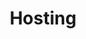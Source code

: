 ---
layout: layouts/base-article.njk
title: Hosting
excerpt: "Guides related to choosing a host for your content"
categories: browse
tags: [guide,Managing your content,Sub,Hosting]
primary_tag: Managing your content
secondary_tag: Hosting
comments: false
share: true
identifier: managing-your-content
---